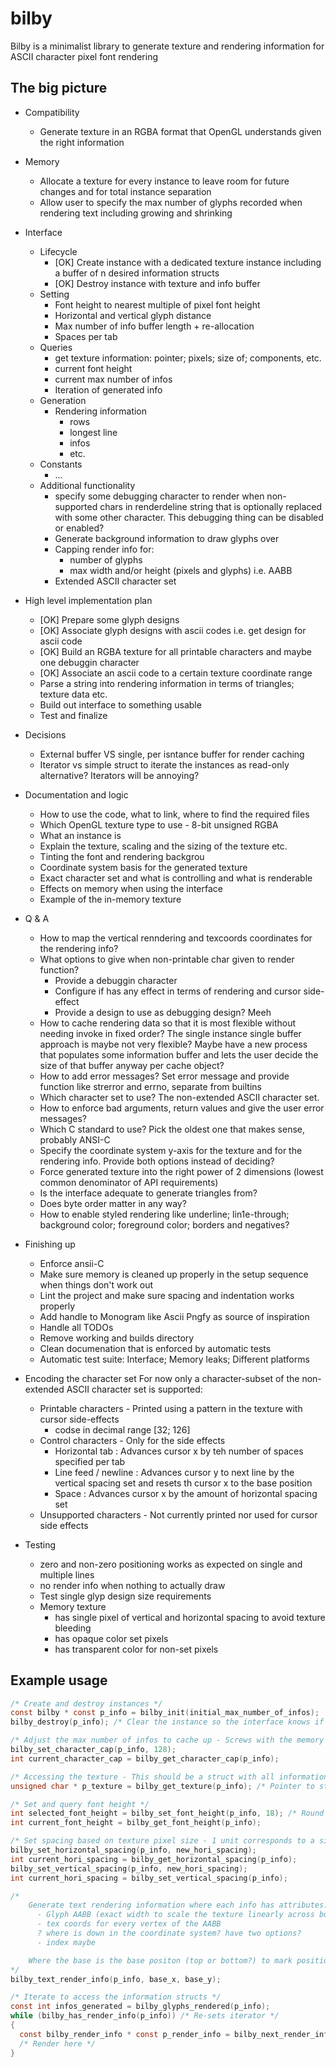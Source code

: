 # bilby
Bilby is a minimalist library to generate texture and rendering information for ASCII character pixel font rendering

## The big picture
- Compatibility
  + Generate texture in an RGBA format that OpenGL understands given the right information
- Memory
  + Allocate a texture for every instance to leave room for future changes and for total instance separation
  + Allow user to specify the max number of glyphs recorded when rendering text including growing and shrinking
- Interface
  + Lifecycle
    - [OK] Create instance with a dedicated texture instance including a buffer of n desired information structs
    - [OK] Destroy instance with texture and info buffer
  + Setting
    - Font height to nearest multiple of pixel font height
    - Horizontal and vertical glyph distance
    - Max number of info buffer length + re-allocation 
    - Spaces per tab
  + Queries
    - get texture information: pointer; pixels; size of; components, etc.
    - current font height
    - current max number of infos
    - Iteration of generated info
  + Generation
    - Rendering information
      + rows
      + longest line
      + infos
      + etc.
  + Constants
    - ...
  + Additional functionality
    - specify some debugging character to render when non-supported chars in renderdeline string
      that is optionally replaced with some other character. This debugging thing can be disabled or enabled?
    - Generate background information to draw glyphs over
    - Capping render info for:
      + number of glyphs
      + max width and/or height (pixels and glyphs) i.e. AABB
    - Extended ASCII character set

- High level implementation plan
  + [OK] Prepare some glyph designs
  + [OK] Associate glyph designs with ascii codes i.e. get design for ascii code
  + [OK] Build an RGBA texture for all printable characters and maybe one debuggin character
  + [OK] Associate an ascii code to a certain texture coordinate range
  + Parse a string into rendering information in terms of triangles; texture data etc.
  + Build out interface to something usable
  + Test and finalize

- Decisions
  + External buffer VS single, per isntance buffer for render caching
  + Iterator vs simple struct to iterate the instances as read-only alternative?
    Iterators will be annoying?

- Documentation and logic
  + How to use the code, what to link, where to find the required files
  + Which OpenGL texture type to use - 8-bit unsigned RGBA
  + What an instance is
  + Explain the texture, scaling and the sizing of the texture etc.
  + Tinting the font and rendering backgrou
  + Coordinate system basis for the generated texture
  + Exact character set and what is controlling and what is renderable
  + Effects on memory when using the interface
  + Example of the in-memory texture

- Q & A
  + How to map the vertical renndering and texcoords coordinates for the rendering info?
  + What options to give when non-printable char given to render function?
    - Provide a debuggin character
    - Configure if has any effect in terms of rendering and cursor side-effect
    - Provide a design to use as debugging design? Meeh
  + How to cache rendering data so that it is most flexible without needing invoke in fixed order?
    The single instance single buffer approach is maybe not very flexible?
    Maybe have a new process that populates some information buffer and lets the user decide
    the size of that buffer anyway per cache object?
  + How to add error messages?
    Set error message and provide function like strerror and errno, separate from builtins
  + Which character set to use?
    The non-extended ASCII character set.
  + How to enforce bad arguments, return values and give the user error messages?
  + Which C standard to use? Pick the oldest one that makes sense, probably ANSI-C
  + Specify the coordinate system y-axis for the texture and for the rendering info.
    Provide both options instead of deciding?
  + Force generated texture into the right power of 2 dimensions (lowest common denominator of API requirements)
  + Is the interface adequate to generate triangles from?
  + Does byte order matter in any way?
  + How to enable styled rendering like underline; lin1e-through; background color; foreground color; borders and negatives?

- Finishing up
  + Enforce ansii-C
  + Make sure memory is cleaned up properly in the setup sequence when things don't work out
  + Lint the project and make sure spacing and indentation works properly
  + Add handle to Monogram like Ascii Pngfy as source of inspiration
  + Handle all TODOs
  + Remove working and builds directory
  + Clean documenation that is enforced by automatic tests
  + Automatic test suite: Interface; Memory leaks; Different platforms

- Encoding the character set
For now only a character-subset of the non-extended ASCII character set is supported:
  + Printable characters   - Printed using a pattern in the texture with cursor side-effects
    - codse in decimal range [32; 126]
  + Control characters     - Only for the side effects
    - Horizontal tab      : Advances cursor x by teh number of spaces specified per tab
    - Line feed / newline : Advances cursor y to next line by the vertical spacing set and resets th
                            cursor x to the base position
    - Space               : Advances cursor x by the amount of horizontal spacing set
  + Unsupported characters - Not currently printed nor used for cursor side effects

- Testing
  + zero and non-zero positioning works as expected on single and multiple lines
  + no render info when nothing to actually draw
  + Test single glyp design size requirements
  + Memory texture
    - has single pixel of vertical and horizontal spacing to avoid texture bleeding
    - has opaque color set pixels
    - has transparent color for non-set pixels


## Example usage

```C
/* Create and destroy instances */
const bilby * const p_info = bilby_init(initial_max_number_of_infos);
bilby_destroy(p_info); /* Clear the instance so the interface knows if initialized or not */

/* Adjust the max number of infos to cache up - Screws with the memory when shrunk or used to often */
bilby_set_character_cap(p_info, 128);
int current_character_cap = bilby_get_character_cap(p_info);

/* Accessing the texture - This should be a struct with all information required for uploading the texture */
unsigned char * p_texture = bilby_get_texture(p_info); /* Pointer to start of texture - use RGBA with set transparency */

/* Set and query font height */
int selected_font_height = bilby_set_font_height(p_info, 18); /* Round to closest multiple of pixel font height */
int current_font_height = bilby_get_font_height(p_info);

/* Set spacing based on texture pixel size - 1 unit corresponds to a single texture pixel before scaling */
bilby_set_horizontal_spacing(p_info, new_hori_spacing);
int current_hori_spacing = bilby_get_horizontal_spacing(p_info);
bilby_set_vertical_spacing(p_info, new_hori_spacing);
int current_hori_spacing = bilby_set_vertical_spacing(p_info);

/*
    Generate text rendering information where each info has attributes:
      - Glyph AABB (exact width to scale the texture linearly across both axis)
      - tex coords for every vertex of the AABB
      ? where is down in the coordinate system? have two options?
      - index maybe

    Where the base is the base positon (top or bottom?) to mark positions as
*/
bilby_text_render_info(p_info, base_x, base_y);

/* Iterate to access the information structs */
const int infos_generated = bilby_glyphs_rendered(p_info);
while (bilby_has_render_info(p_info)) /* Re-sets iterator */
{
  const bilby_render_info * const p_render_info = bilby_next_render_info(p_info);
  /* Render here */
}

```
